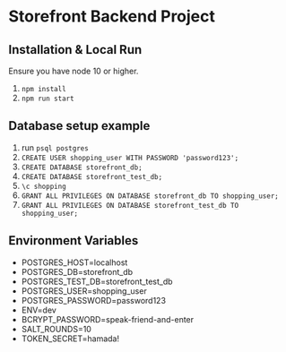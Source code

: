 # Storefront Backend Project

## Installation & Local Run
Ensure you have node 10 or higher.

1. `npm install`
2. `npm run start`

## Database setup example
1. run `psql postgres` 
2. `CREATE USER shopping_user WITH PASSWORD 'password123';`
3. `CREATE DATABASE storefront_db;`
4. `CREATE DATABASE storefront_test_db;`
5. `\c shopping`
6. `GRANT ALL PRIVILEGES ON DATABASE storefront_db TO shopping_user;`
6. `GRANT ALL PRIVILEGES ON DATABASE storefront_test_db TO shopping_user;`

## Environment Variables
- POSTGRES_HOST=localhost
- POSTGRES_DB=storefront_db
- POSTGRES_TEST_DB=storefront_test_db
- POSTGRES_USER=shopping_user
- POSTGRES_PASSWORD=password123
- ENV=dev
- BCRYPT_PASSWORD=speak-friend-and-enter
- SALT_ROUNDS=10
- TOKEN_SECRET=hamada!